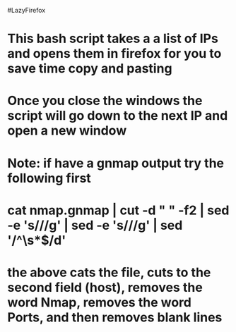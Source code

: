#LazyFirefox 

# This bash script takes a a list of IPs and opens them in firefox for you to save time copy and pasting

# Once you close the windows the script will go down to the next IP and open a new window

# Note: if have a gnmap output try the following first

# cat nmap.gnmap | cut -d " " -f2 | sed -e 's/<Nmap>//g' | sed -e 's/<Ports>//g' | sed '/^\s*$/d'

# the above cats the file, cuts to the second field (host), removes the word Nmap, removes the word Ports, and then removes blank lines
